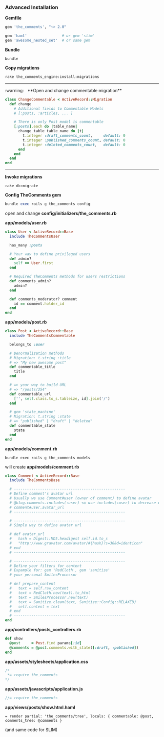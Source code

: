 ### Advanced Installation

**Gemfile**

```ruby
gem 'the_comments', "~> 2.0"

gem 'haml'                # or gem 'slim'
gem 'awesome_nested_set'  # or same gem
```

**Bundle**

```
bundle
```

**Copy migrations**

```
rake the_comments_engine:install:migrations
```

<hr>
:warning: &nbsp; **Open and change commentable migration**

```ruby
class ChangeCommentable < ActiveRecord::Migration
  def change
    # Additional fields to Commentable Models
    # [:posts, :articles, ... ]

    # There is only Post model is commentable
    [:posts].each do |table_name|
      change_table table_name do |t|
        t.integer :draft_comments_count,     default: 0
        t.integer :published_comments_count, default: 0
        t.integer :deleted_comments_count,   default: 0
      end
    end
  end
end
```
<hr>


**Invoke migrations**

```
rake db:migrate
```

**Config TheComments gem**

```ruby
bundle exec rails g the_comments config
```

open and change **config/initializers/the_comments.rb**

**app/models/user.rb**

```ruby
class User < ActiveRecord::Base
  include TheCommentsUser

  has_many :posts

  # Your way to define privileged users
  def admin?
    self == User.first
  end

  # Required TheComments methods for users restrictions
  def comments_admin?
    admin?
  end

  def comments_moderator? comment
    id == comment.holder_id
  end
end
```

**app/models/post.rb**

```ruby
class Post < ActiveRecord::Base
  include TheCommentsCommentable

  belongs_to :user

  # Denormalization methods
  # Migration: t.string :title
  # => "My new awesome post"
  def commentable_title
    title
  end

  # => your way to build URL
  # => "/posts/254"
  def commentable_url
    ['', self.class.to_s.tableize, id].join('/')
  end

  # gem 'state_machine'
  # Migration: t.string :state
  # => "published" | "draft" | "deleted"
  def commentable_state
    state
  end
end
```

**app/models/comment.rb**

```
bundle exec rails g the_comments models
```

will create **app/models/comment.rb**

```ruby
class Comment < ActiveRecord::Base
  include TheCommentsBase

  # ---------------------------------------------------
  # Define comment's avatar url
  # Usually we use Comment#user (owner of comment) to define avatar
  # @blog.comments.includes(:user) <= use includes(:user) to decrease queries count
  # comment#user.avatar_url
  # ---------------------------------------------------

  # ---------------------------------------------------
  # Simple way to define avatar url

  # def avatar_url
  #   hash = Digest::MD5.hexdigest self.id.to_s
  #   "http://www.gravatar.com/avatar/#{hash}?s=30&d=identicon"
  # end
  # ---------------------------------------------------

  # ---------------------------------------------------
  # Define your filters for content
  # Expample for: gem 'RedCloth', gem 'sanitize'
  # your personal SmilesProcessor

  # def prepare_content
  #   text = self.raw_content
  #   text = RedCloth.new(text).to_html
  #   text = SmilesProcessor.new(text)
  #   text = Sanitize.clean(text, Sanitize::Config::RELAXED)
  #   self.content = text
  # end
  # ---------------------------------------------------
end
```

**app/controllers/posts_controllers.rb**

```ruby
def show
  @post     = Post.find params[:id]
  @comments = @post.comments.with_state([:draft, :published])
end
```

**app/assets/stylesheets/application.css**

```css
/*
 *= require the_comments
*/
```

**app/assets/javascripts/application.js**

```js
//= require the_comments
```

**app/views/posts/show.html.haml**

```haml
= render partial: 'the_comments/tree', locals: { commentable: @post, comments_tree: @comments }
```

(and same code for SLIM)
